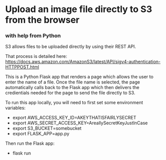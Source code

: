 
# Upload an image file directly to S3 from the browser

### with help from Python

S3 allows files to be uploaded directly by using their REST API.

That process is detailed here: 
https://docs.aws.amazon.com/AmazonS3/latest/API/sigv4-authentication-HTTPPOST.html

This is a Python Flask app that renders a page which allows the user to enter the name of a file. Once the file name is selected, the page automatically calls back to the Flask app which then delivers the credientials needed for the page to send the file directly to S3.

To run this app locally, you will need to first set some environment variables:

- export AWS_ACCESS_KEY_ID=AKEYTHATISFAIRLYSECRET
- export AWS_SECRET_ACCESS_KEY=AreallySecretKeyJustInCase
- export S3_BUCKET=somebucket
- export FLASK_APP=app.py

Then run the Flask app:

- flask run
